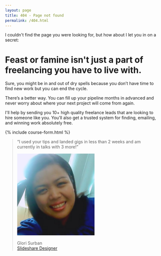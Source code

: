 ```yaml
---
layout: page
title: 404 - Page not found
permalink: /404.html
---
```

I couldn't find the page you were looking for, but how about I let you in on a secret:

# Feast or famine isn't just a part of freelancing you have to live with.
Sure, you might be in and out of dry spells because you don’t have time to find new work but you can end the cycle.

There’s a better way. You can fill up your pipeline months in advanced and never worry about where your next project will come from again.

I'll help by sending you 10+ high quality freelance leads that are looking to hire someone like you. You’ll also get a trusted system for finding, emailing, and winning work absolutely free.

{% include course-form.html %}

> “I used your tips and landed gigs in less than 2 weeks and am currently in talks with 3 more!”
>
> <img src="/images/glori.png" class="testimonial-photo"> 
>
> Glori Surban<br>
> [Slideshare Designer](http://www.glorisurban.com/)